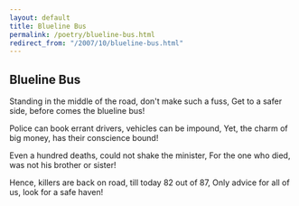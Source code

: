 ```yaml
---
layout: default
title: Blueline Bus
permalink: /poetry/blueline-bus.html
redirect_from: "/2007/10/blueline-bus.html"
---
```


Blueline Bus
------------

Standing in the middle of the road, don't make such a fuss,
Get to a safer side, before comes the blueline bus!

Police can book errant drivers, vehicles can be impound,
Yet, the charm of big money, has their conscience bound!

Even a hundred deaths, could not shake the minister,
For the one who died, was not his brother or sister!

Hence, killers are back on road, till today 82 out of 87,
Only advice for all of us, look for a safe haven!
